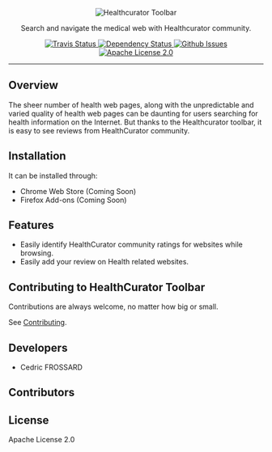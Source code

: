 <p align="center">
  <img alt="Healthcurator Toolbar" src="https://raw.githubusercontent.com/healthonnet/HealthCurator-Toolbar/master/assets/github/readme-logo.png">
</p>

<p align="center">
  Search and navigate the medical web with Healthcurator community.
</p>

<p align="center">
  <a href="https://travis-ci.org/healthonnet/HealthCurator-Toolbar">
    <img alt="Travis Status" src="https://travis-ci.org/healthonnet/HealthCurator-Toolbar.svg?branch=master">
  </a>
  <a href='https://gemnasium.com/github.com/healthonnet/HealthCurator-Toolbar'>
    <img src="https://gemnasium.com/badges/github.com/healthonnet/HealthCurator-Toolbar.svg" alt="Dependency Status" />
  </a>
  <a href="https://github.com/healthonnet/HealthCurator-Toolbar/issues">
    <img alt="Github Issues" src="https://img.shields.io/github/issues/healthonnet/HealthCurator-Toolbar.svg">
  </a>
  <a href="https://raw.githubusercontent.com/healthonnet/HealthCurator-Toolbar/master/LICENSE">
    <img alt="Apache License 2.0" src="https://img.shields.io/badge/license-Apache%202-blue.svg">
  </a>
</p>

---

Overview
--------

The sheer number of health web pages, along with the unpredictable and varied quality 
of health web pages can be daunting for users searching for health information on the Internet. 
But thanks to the Healthcurator toolbar, it is easy to see reviews from HealthCurator community.

Installation
-------

It can be installed through:
 
 * Chrome Web Store (Coming Soon)
 * Firefox Add-ons (Coming Soon)

Features
--------

 * Easily identify HealthCurator community ratings for websites while browsing.
 * Easily add your review on Health related websites.

Contributing to HealthCurator Toolbar
-------------------------------

Contributions are always welcome, no matter how big or small.

See [Contributing](CONTRIBUTING.md).

Developers
----------

* Cedric FROSSARD

Contributors
------------

License
-------

Apache License 2.0
